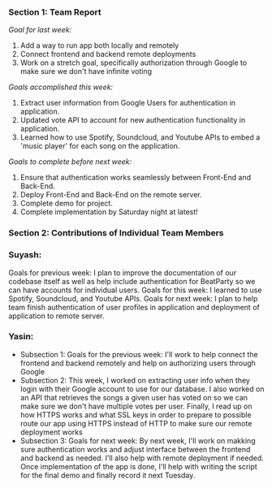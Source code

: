 ### Section 1: Team Report
*Goal for last week:*  
1. Add a way to run app both locally and remotely
2. Connect frontend and backend remote deployments
3. Work on a stretch goal, specifically authorization through Google to make sure we don't have infinite voting
  
*Goals accomplished this week:* 
1. Extract user information from Google Users for authentication in application.
2. Updated vote API to account for new authentication functionality in application.
3. Learned how to use Spotify, Soundcloud, and Youtube APIs to embed a 'music player' for each song on the application.
  
*Goals to complete before next week:*  
 1. Ensure that authentication works seamlessly between Front-End and Back-End.
 2. Deploy Front-End and Back-End on the remote server.
 3. Complete demo for project.
 4. Complete implementation by Saturday night at latest!

### Section 2: Contributions of Individual Team Members

### Suyash:
Goals for previous week: I plan to improve the documentation of our codebase itself as well as help include authentication for BeatParty so we can have accounts for individual users.
Goals for this week: I learned to use Spotify, Soundcloud, and Youtube APIs.
Goals for next week: I plan to help team finish authentication of user profiles in application and deployment of application to remote server.

### Yasin:
* Subsection 1: Goals for the previous week: I'll work to help connect the frontend and backend remotely and help on authorizing users through Google
* Subsection 2: This week, I worked on extracting user info when they login with their Google account to use for our database. I also worked on an API that retrieves the songs a given user has voted on so we can make sure we don't have multiple votes per user. Finally, I read up on how HTTPS works and what SSL keys in order to prepare to possible route our app using HTTPS instead of HTTP to make sure our remote deployment works
* Subsection 3: Goals for next week: By next week, I'll work on makking sure authentication works and adjust interface between the frontend and backend as needed. I'll also help with remote deployment if needed. Once implementation of the app is done, I'll help with writing the script for the final demo and finally record it next Tuesday.
